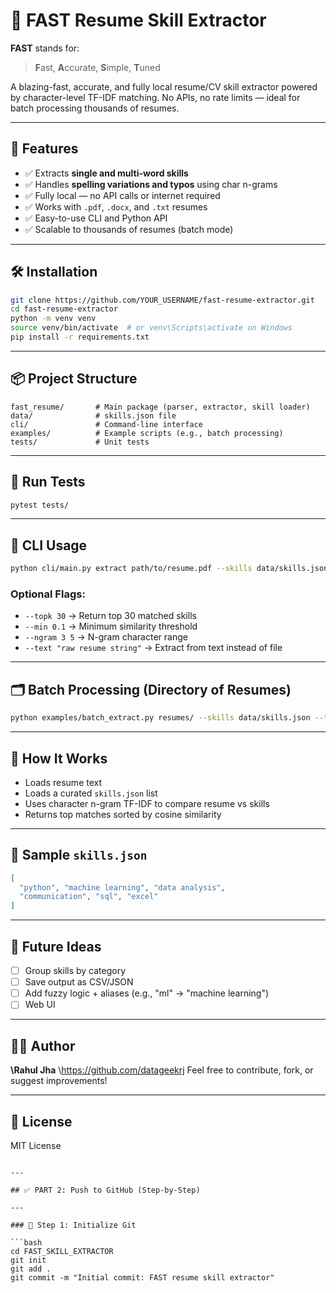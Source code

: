 
# 🚀 FAST Resume Skill Extractor

**FAST** stands for:
> **F**ast, **A**ccurate, **S**imple, **T**uned

A blazing-fast, accurate, and fully local resume/CV skill extractor powered by character-level TF-IDF matching. No APIs, no rate limits — ideal for batch processing thousands of resumes.

---

## 🌟 Features

- ✅ Extracts **single and multi-word skills**
- ✅ Handles **spelling variations and typos** using char n-grams
- ✅ Fully local — no API calls or internet required
- ✅ Works with `.pdf`, `.docx`, and `.txt` resumes
- ✅ Easy-to-use CLI and Python API
- ✅ Scalable to thousands of resumes (batch mode)

---

## 🛠 Installation

```bash
git clone https://github.com/YOUR_USERNAME/fast-resume-extractor.git
cd fast-resume-extractor
python -m venv venv
source venv/bin/activate  # or venv\Scripts\activate on Windows
pip install -r requirements.txt
````

---

## 📦 Project Structure

```
fast_resume/       # Main package (parser, extractor, skill loader)
data/              # skills.json file
cli/               # Command-line interface
examples/          # Example scripts (e.g., batch processing)
tests/             # Unit tests
```

---

## 🧪 Run Tests

```bash
pytest tests/
```

---

## 🚀 CLI Usage

```bash
python cli/main.py extract path/to/resume.pdf --skills data/skills.json --verbose
```

### Optional Flags:

* `--topk 30` → Return top 30 matched skills
* `--min 0.1` → Minimum similarity threshold
* `--ngram 3 5` → N-gram character range
* `--text "raw resume string"` → Extract from text instead of file

---

## 🗂️ Batch Processing (Directory of Resumes)

```bash
python examples/batch_extract.py resumes/ --skills data/skills.json --topk 20 --min 0.1
```

---

## 🧠 How It Works

* Loads resume text
* Loads a curated `skills.json` list
* Uses character n-gram TF-IDF to compare resume vs skills
* Returns top matches sorted by cosine similarity

---

## 📄 Sample `skills.json`

```json
[
  "python", "machine learning", "data analysis",
  "communication", "sql", "excel"
]
```

---

## 🧠 Future Ideas

* [ ] Group skills by category
* [ ] Save output as CSV/JSON
* [ ] Add fuzzy logic + aliases (e.g., "ml" → "machine learning")
* [ ] Web UI

---

## 🧑‍💻 Author

**\Rahul Jha**
\https://github.com/datageekrj
Feel free to contribute, fork, or suggest improvements!

---

## 📜 License

MIT License

````

---

## ✅ PART 2: Push to GitHub (Step-by-Step)

---

### 🧱 Step 1: Initialize Git

```bash
cd FAST_SKILL_EXTRACTOR
git init
git add .
git commit -m "Initial commit: FAST resume skill extractor"
````
